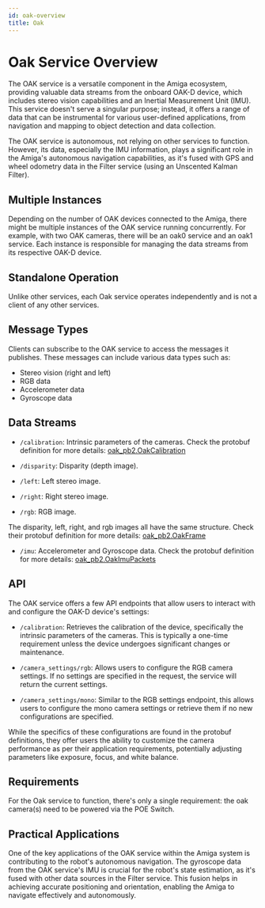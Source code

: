 ```yaml
---
id: oak-overview
title: Oak
---
```


# Oak Service Overview

The OAK service is a versatile component in the Amiga ecosystem, providing valuable data streams
from the onboard OAK-D device, which includes stereo vision capabilities and an Inertial Measurement
Unit (IMU).
This service doesn't serve a singular purpose; instead, it offers a range of data that can be
instrumental for various user-defined applications, from navigation and mapping to object detection
and data collection.

The OAK service is autonomous, not relying on other services to function.
However, its data, especially the IMU information, plays a significant role in the Amiga's autonomous
navigation capabilities, as it's fused with GPS and wheel odometry data in the Filter service
(using an Unscented Kalman Filter).

## Multiple Instances

Depending on the number of OAK devices connected to the Amiga, there might be multiple instances
of the OAK service running concurrently.
For example, with two OAK cameras, there will be an oak0 service and an oak1 service.
Each instance is responsible for managing the data streams from its respective OAK-D device.

## Standalone Operation

Unlike other services, each Oak service operates independently and is not a client of any other services.

## Message Types

Clients can subscribe to the OAK service to access the messages it publishes.
These messages can include various data types such as:

- Stereo vision (right and left)
- RGB data
- Accelerometer data
- Gyroscope data

## Data Streams

- `/calibration`: Intrinsic parameters of the cameras.
 Check the protobuf definition for more details:
 [oak_pb2.OakCalibration](https://github.com/farm-ng/farm-ng-amiga/blob/main/protos/farm_ng/oak/oak.proto#L139-L154)

- `/disparity`: Disparity (depth image).

- `/left`: Left stereo image.

- `/right`: Right stereo image.

- `/rgb`: RGB image.

The disparity, left, right, and rgb images all have the same structure.
Check their protobuf definition for more details:
[oak_pb2.OakFrame](https://github.com/farm-ng/farm-ng-amiga/blob/main/protos/farm_ng/oak/oak.proto#L38-L41)

- `/imu`: Accelerometer and Gyroscope data.
Check the protobuf definition for more details:
[oak_pb2.OakImuPackets](https://github.com/farm-ng/farm-ng-amiga/blob/main/protos/farm_ng/oak/oak.proto#L43-L68)

## API

The OAK service offers a few API endpoints that allow users to interact with and configure the
OAK-D device's settings:

- `/calibration`: Retrieves the calibration of the device, specifically the intrinsic parameters of
the cameras.
This is typically a one-time requirement unless the device undergoes significant changes or maintenance.

- `/camera_settings/rgb`: Allows users to configure the RGB camera settings.
If no settings are specified in the request, the service will return the current settings.

- `/camera_settings/mono`: Similar to the RGB settings endpoint, this allows users to configure
the mono camera settings or retrieve them if no new configurations are specified.

While the specifics of these configurations are found in the protobuf definitions, they offer users
the ability to customize the camera performance as per their application requirements,
potentially adjusting parameters like exposure, focus, and white balance.

## Requirements

For the Oak service to function, there's only a single requirement:
the oak camera(s) need to be powered via the POE Switch.

## Practical Applications

One of the key applications of the OAK service within the Amiga system is contributing to the robot's
autonomous navigation.
The gyroscope data from the OAK service's IMU is crucial for the robot's state estimation,
as it's fused with other data sources in the Filter service.
This fusion helps in achieving accurate positioning and orientation, enabling the Amiga
to navigate effectively and autonomously.
